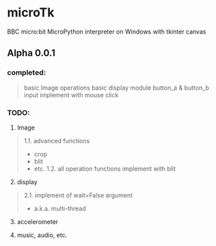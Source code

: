 # microTk
BBC micro:bit MicroPython interpreter on Windows with tkinter canvas

## Alpha 0.0.1

### completed:
>basic Image operations
>basic display module
>button_a & button_b input implement with mouse click

### TODO:

1. Image
> 1.1. advanced functions
> * crop
> * blit
> * etc.
> 1.2. all operation functions implement with blit

2. display
> 2.1. implement of wait=False argument
> * a.k.a. multi-thread

3. accelerometer

4. music, audio, etc.